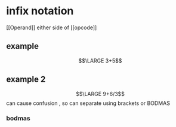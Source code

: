 # infix notation
[[Operand]] either side of [[opcode]]

## example
$$\LARGE 3+5$$
## example 2
$$\LARGE 9+6/3$$
can cause confusion , so can separate using brackets or BODMAS

### bodmas
